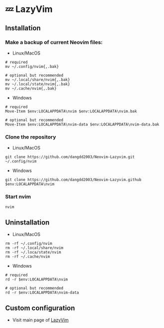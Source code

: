 # 💤 LazyVim

## Installation

### Make a backup of current Neovim files:

- Linux/MacOS

```shell
# required
mv ~/.config/nvim{,.bak}

# optional but recommended
mv ~/.local/share/nvim{,.bak}
mv ~/.local/state/nvim{,.bak}
mv ~/.cache/nvim{,.bak}
```

- Windows

```shell
# required
Move-Item $env:LOCALAPPDATA\nvim $env:LOCALAPPDATA\nvim.bak

# optional but recommended
Move-Item $env:LOCALAPPDATA\nvim-data $env:LOCALAPPDATA\nvim-data.bak
```

### Clone the repository

- Linux/MacOS

```shell
git clone https://github.com/dangdd2003/Neovim-Lazyvim.git ~/.config/nvim
```

- Windows

```shell
git clone https://github.com/dangdd2003/Neovim-Lazyvim.github $env:LOCALAPPDATA\nvim
```

### Start nvim

```shell
nvim
```

## Uninstallation

- Linux/MacOS

```shell
rm -rf ~/.config/nvim
rm -rf ~/.local/share/nvim
rm -rf ~/.loca/state/nvim
rm -rf ~/.cache/nvim

```

- Windows

```shell
# required
rd -r $env:LOCALAPPDATA\nvim

# optional but recommended
rd -r $env:LOCALAPPDATA\nvim-data
```

## Custom configuration

- Visit main page of [LazyVim](https://www.lazyvim.org)
